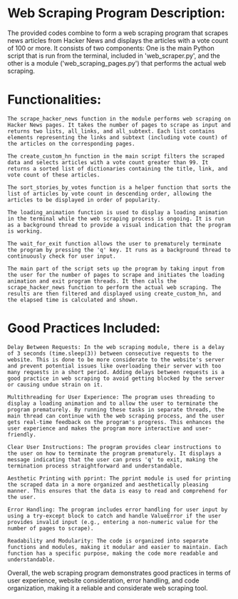 # Web Scraping Program Description:

The provided codes combine to form a web scraping program that scrapes news articles from Hacker News and displays the articles with a vote count of 100 or more. It consists of two components: One is the main Python script that is run from the terminal, included in 'web_scraper.py', and the other is a module ('web_scraping_pages.py') that performs the actual web scraping.

# Functionalities:

    The scrape_hacker_news function in the module performs web scraping on Hacker News pages. It takes the number of pages to scrape as input and returns two lists, all_links, and all_subtext. Each list contains elements representing the links and subtext (including vote count) of the articles on the corresponding pages.

    The create_custom_hn function in the main script filters the scraped data and selects articles with a vote count greater than 99. It returns a sorted list of dictionaries containing the title, link, and vote count of these articles.

    The sort_stories_by_votes function is a helper function that sorts the list of articles by vote count in descending order, allowing the articles to be displayed in order of popularity.

    The loading_animation function is used to display a loading animation in the terminal while the web scraping process is ongoing. It is run as a background thread to provide a visual indication that the program is working.

    The wait_for_exit function allows the user to prematurely terminate the program by pressing the 'q' key. It runs as a background thread to continuously check for user input.

    The main part of the script sets up the program by taking input from the user for the number of pages to scrape and initiates the loading animation and exit program threads. It then calls the scrape_hacker_news function to perform the actual web scraping. The results are then filtered and displayed using create_custom_hn, and the elapsed time is calculated and shown.

# Good Practices Included:

    Delay Between Requests: In the web scraping module, there is a delay of 3 seconds (time.sleep(3)) between consecutive requests to the website. This is done to be more considerate to the website's server and prevent potential issues like overloading their server with too many requests in a short period. Adding delays between requests is a good practice in web scraping to avoid getting blocked by the server or causing undue strain on it.

    Multithreading for User Experience: The program uses threading to display a loading animation and to allow the user to terminate the program prematurely. By running these tasks in separate threads, the main thread can continue with the web scraping process, and the user gets real-time feedback on the program's progress. This enhances the user experience and makes the program more interactive and user-friendly.

    Clear User Instructions: The program provides clear instructions to the user on how to terminate the program prematurely. It displays a message indicating that the user can press 'q' to exit, making the termination process straightforward and understandable.

    Aesthetic Printing with pprint: The pprint module is used for printing the scraped data in a more organized and aesthetically pleasing manner. This ensures that the data is easy to read and comprehend for the user.

    Error Handling: The program includes error handling for user input by using a try-except block to catch and handle ValueError if the user provides invalid input (e.g., entering a non-numeric value for the number of pages to scrape).

    Readability and Modularity: The code is organized into separate functions and modules, making it modular and easier to maintain. Each function has a specific purpose, making the code more readable and understandable.

Overall, the web scraping program demonstrates good practices in terms of user experience, website consideration, error handling, and code organization, making it a reliable and considerate web scraping tool.

